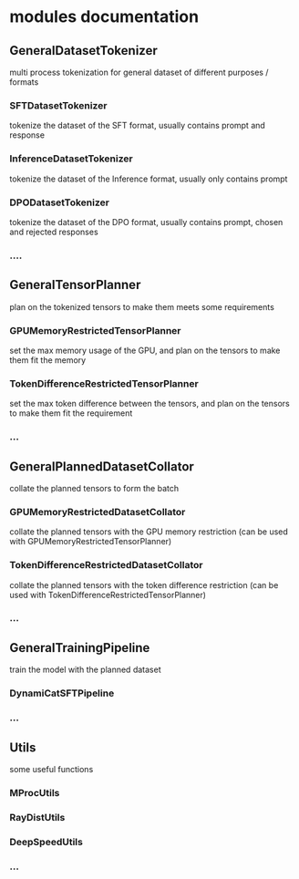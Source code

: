 
# modules documentation



## GeneralDatasetTokenizer

multi process tokenization for general dataset of different purposes / formats

### SFTDatasetTokenizer

tokenize the dataset of the SFT format, usually contains prompt and response

### InferenceDatasetTokenizer

tokenize the dataset of the Inference format, usually only contains prompt

### DPODatasetTokenizer

tokenize the dataset of the DPO format, usually contains prompt, chosen and rejected responses

### ....


## GeneralTensorPlanner

plan on the tokenized tensors to make them meets some requirements 

### GPUMemoryRestrictedTensorPlanner

set the max memory usage of the GPU, and plan on the tensors to make them fit the memory

### TokenDifferenceRestrictedTensorPlanner

set the max token difference between the tensors, and plan on the tensors to make them fit the requirement

### ...


## GeneralPlannedDatasetCollator

collate the planned tensors to form the batch

### GPUMemoryRestrictedDatasetCollator

collate the planned tensors with the GPU memory restriction (can be used with GPUMemoryRestrictedTensorPlanner)

### TokenDifferenceRestrictedDatasetCollator

collate the planned tensors with the token difference restriction (can be used with TokenDifferenceRestrictedTensorPlanner)

### ...


## GeneralTrainingPipeline

train the model with the planned dataset

### DynamiCatSFTPipeline

### ...

## Utils

some useful functions

### MProcUtils

### RayDistUtils

### DeepSpeedUtils

### ...
